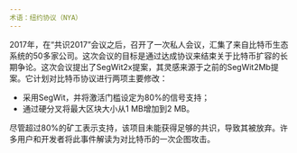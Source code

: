 ```yaml
---
术语：纽约协议（NYA）
---
```


2017年，在“共识2017”会议之后，召开了一次私人会议，汇集了来自比特币生态系统的50多家公司。这次会议的目标是通过达成协议来结束关于比特币扩容的长期争论。这次会议提出了SegWit2x提案，其灵感来源于之前的SegWit2Mb提案。它计划对比特币协议进行两项主要修改：
* 采用SegWit，并将激活门槛设定为80%的信号支持；
* 通过硬分叉将最大区块大小从1 MB增加到2 MB。

尽管超过80%的矿工表示支持，该项目未能获得足够的共识，导致其被放弃。许多用户和开发者将此事件解读为对比特币的一次企图攻击。